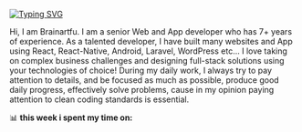 [![Typing SVG](https://readme-typing-svg.herokuapp.com?font=Fira+Code&pause=1000&width=435&lines=Hi+there!+Nice+to+meet+you+%F0%9F%91%8B%F0%9F%8F%BB)](https://git.io/typing-svg)

Hi, I am Brainartfu.
I am a senior Web and App developer who has 7+ years of experience.
As a talented developer, I have built many websites and App using React, React-Native, Android,  Laravel, WordPress etc…
I love taking on complex business challenges and designing full-stack solutions using your technologies of choice!
During my daily work, I always try to pay attention to details, and be focused as much as possible, produce good daily progress, effectively solve problems, cause in my opinion paying attention to clean coding standards is essential.

📊 **this week i spent my time on:**
<!--START_SECTION:waka

```text
React        19 hrs 12 mins  ██████████████░░░░░░░░░░░   49.25 %
React-Native 13 hr 35 mins   █████████▓░░░░░░░░░░░░░░░   36.09 %
PHP          6 hr 14 mins    ███░░░░░░░░░░░░░░░░░░░░░░   11.78 %
python       56 mins         ▓░░░░░░░░░░░░░░░░░░░░░░░░   02.85 %
HTML         30 mins         ▒░░░░░░░░░░░░░░░░░░░░░░░░   01.05 %
```

END_SECTION:waka-->
